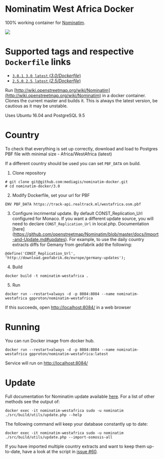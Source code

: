 # Nominatim West Africa Docker

100% working container for [Nominatim](https://github.com/openstreetmap/Nominatim).

[![](https://images.microbadger.com/badges/image/mediagis/nominatim.svg)](https://microbadger.com/images/mediagis/nominatim "Get your own image badge on microbadger.com")

# Supported tags and respective `Dockerfile` links #

- [`3.0.1`, `3.0`, `latest`  (*3.0/Dockerfile*)](https://github.com/mediagis/nominatim-westafrica/tree/master/3.0)
- [`2.5.0`, `2.5`, `latest`  (*2.5/Dockerfile*)](https://github.com/mediagis/nominatim-westafrica/tree/master/2.5)

Run [http://wiki.openstreetmap.org/wiki/Nominatim](http://wiki.openstreetmap.org/wiki/Nominatim) in a docker container. Clones the current master and builds it. This is always the latest version, be cautious as it may be unstable.

Uses Ubuntu 16.04 and PostgreSQL 9.5

# Country
To check that everything is set up correctly, download and load to Postgres PBF file with minimal size - Africa/WestAfrica (latest)

If a different country should be used you can set `PBF_DATA` on build.

1. Clone repository

  ```
  # git clone git@github.com:mediagis/nominatim-docker.git
  # cd nominatim-docker/3.0
  ```

2. Modify Dockerfile, set your url for PBF

  ```
  ENV PBF_DATA https://track-api.realtrack.ml/westafrica.osm.pbf
  ```
3. Configure incrimental update. By default CONST_Replication_Url configured for Monaco.
If you want a different update source, you will need to declare `CONST_Replication_Url` in local.php. Documentation [here] (https://github.com/openstreetmap/Nominatim/blob/master/docs/Import-and-Update.md#updates). For example, to use the daily country extracts diffs for Gemany from geofabrik add the following:
  ```
  @define('CONST_Replication_Url', 'http://download.geofabrik.de/europe/germany-updates');
  ```

4. Build 

  ```
  docker build -t nominatim-westafrica .
  ```
5. Run

  ```
  docker run --restart=always -d -p 8084:8084 --name nominatim-westafrica gpproton/nominatim-westafrica
  ```
  If this succeeds, open [http://localhost:8084/](http:/localhost:8084) in a web browser

# Running

You can run Docker image from docker hub.

```
docker run --restart=always -d -p 8084:8084 --name nominatim-westafrica gpproton/nominatim-westafrica:latest
```
Service will run on [http://localhost:8084/](http:/localhost:8084)

# Update

Full documentation for Nominatim update available [here](https://github.com/openstreetmap/Nominatim/blob/master/docs/Import-and-Update.md#updates). For a list of other methods see the output of:
  ```
  docker exec -it nominatim-westafrica sudo -u nominatim ./src/build/utils/update.php --help
  ```

The following command will keep your database constantly up to date:
  ```
  docker exec -it nominatim-westafrica sudo -u nominatim ./src/build/utils/update.php --import-osmosis-all
  ```
If you have imported multiple country extracts and want to keep them
up-to-date, have a look at the script in
[issue #60](https://github.com/openstreetmap/Nominatim/issues/60).
